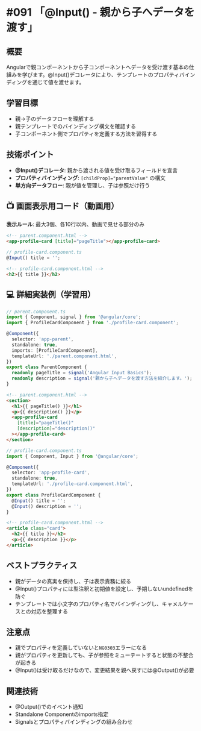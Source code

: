 # #091 「@Input() - 親から子へデータを渡す」

## 概要
Angularで親コンポーネントから子コンポーネントへデータを受け渡す基本の仕組みを学びます。@Input()デコレータにより、テンプレートのプロパティバインディングを通じて値を渡せます。

## 学習目標
- 親→子のデータフローを理解する
- 親テンプレートでのバインディング構文を確認する
- 子コンポーネント側でプロパティを定義する方法を習得する

## 技術ポイント
- **@Input()デコレータ**: 親から渡される値を受け取るフィールドを宣言
- **プロパティバインディング**: `[childProp]="parentValue"` の構文
- **単方向データフロー**: 親が値を管理し、子は参照だけ行う

## 📺 画面表示用コード（動画用）
**表示ルール**: 最大3個、各10行以内、動画で見せる部分のみ

```html
<!-- parent.component.html -->
<app-profile-card [title]="pageTitle"></app-profile-card>
```

```typescript
// profile-card.component.ts
@Input() title = '';
```

```html
<!-- profile-card.component.html -->
<h2>{{ title }}</h2>
```

## 💻 詳細実装例（学習用）
```typescript
// parent.component.ts
import { Component, signal } from '@angular/core';
import { ProfileCardComponent } from './profile-card.component';

@Component({
  selector: 'app-parent',
  standalone: true,
  imports: [ProfileCardComponent],
  templateUrl: './parent.component.html',
})
export class ParentComponent {
  readonly pageTitle = signal('Angular Input Basics');
  readonly description = signal('親から子へデータを渡す方法を紹介します。');
}
```

```html
<!-- parent.component.html -->
<section>
  <h1>{{ pageTitle() }}</h1>
  <p>{{ description() }}</p>
  <app-profile-card
    [title]="pageTitle()"
    [description]="description()"
  ></app-profile-card>
</section>
```

```typescript
// profile-card.component.ts
import { Component, Input } from '@angular/core';

@Component({
  selector: 'app-profile-card',
  standalone: true,
  templateUrl: './profile-card.component.html',
})
export class ProfileCardComponent {
  @Input() title = '';
  @Input() description = '';
}
```

```html
<!-- profile-card.component.html -->
<article class="card">
  <h2>{{ title }}</h2>
  <p>{{ description }}</p>
</article>
```

## ベストプラクティス
- 親がデータの真実を保持し、子は表示責務に絞る
- @Input()プロパティには型注釈と初期値を設定し、予期しないundefinedを防ぐ
- テンプレートでは小文字のプロパティ名でバインディングし、キャメルケースとの対応を整理する

## 注意点
- 親でプロパティを定義していないと`NG0303`エラーになる
- 親がプロパティを更新しても、子が参照をミューテートすると状態の不整合が起きる
- @Input()は受け取るだけなので、変更結果を親へ戻すには@Output()が必要

## 関連技術
- @Output()でのイベント通知
- Standalone Componentのimports指定
- Signalsとプロパティバインディングの組み合わせ
